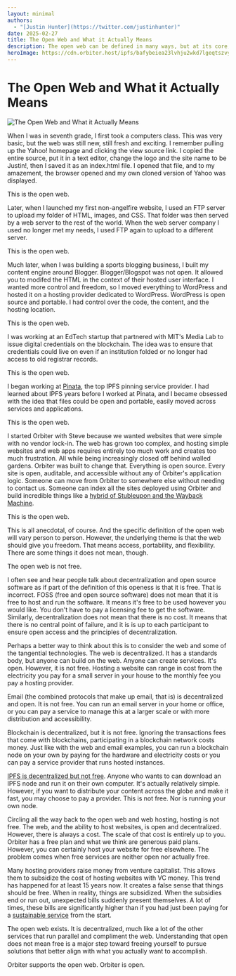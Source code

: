 ```yaml
---
layout: minimal
authors:
  - "[Justin Hunter](https://twitter.com/justinhunter)"
date: 2025-02-27
title: The Open Web and What it Actually Means
description: The open web can be defined in many ways, but at its core, it's about being accessible, portable, and flexible.
heroImage: https://cdn.orbiter.host/ipfs/bafybeiea23lvhju2wkd7lgeqtszvynm66kveumu56b5nfit2d3ymy3bwsm?img-w=800
---
```

# The Open Web and What it Actually Means

![The Open Web and What it Actually Means](https://cdn.orbiter.host/ipfs/bafybeiea23lvhju2wkd7lgeqtszvynm66kveumu56b5nfit2d3ymy3bwsm?img-w=800)

When I was in seventh grade, I first took a computers class. This was very basic, but the web was still new, still fresh and exciting. I remember pulling up the Yahoo! homepage and clicking the view source link. I copied the entire source, put it in a text editor, change the logo and the site name to be Justin!, then I saved it as an index.html file. I opened that file, and to my amazement, the browser opened and my own cloned version of Yahoo was displayed. 

This is the open web. 

Later, when I launched my first non-angelfire website, I used an FTP server to upload my folder of HTML, images, and CSS. That folder was then served by a web server to the rest of the world. When the web server company I used no longer met my needs, I used FTP again to upload to a different server. 

This is the open web.

Much later, when I was building a sports blogging business, I built my content engine around Blogger. Blogger/Blogspot was not open. It allowed you to modifed the HTML in the context of their hosted user interface. I wanted more control and freedom, so I moved everything to WordPress and hosted it on a hosting provider dedicated to WordPress. WordPress is open source and portable. I had control over the code, the content, and the hosting location. 

This is the open web. 

I was working at an EdTech startup that partnered with MIT's Media Lab to issue digital credentials on the blockchain. The idea was to ensure that credentials could live on even if an institution folded or no longer had access to old registrar records. 

This is the open web. 

I began working at [Pinata](https://pinata.cloud), the top IPFS pinning service provider. I had learned about IPFS years before I worked at Pinata, and I became obsessed with the idea that files could be open and portable, easily moved across services and applications. 

This is the open web. 

I started Orbiter with Steve because we wanted websites that were simple with no vendor lock-in. The web has grown too complex, and hosting simple websites and web apps requires entirely too much work and creates too much frustration. All while being increasingly closed off behind walled gardens. Orbiter was built to change that. Everything is open source. Every site is open, auditable, and accessible without any of Orbiter's application logic. Someone can move from Orbiter to somewhere else without needing to contact us. Someone can index all the sites deployed using Orbiter and build incredible things like a [hybrid of Stubleupon and the Wayback Machine](https://orbz.fun).

This is the open web. 

This is all anecdotal, of course. And the specific definition of the open web will vary person to person. However, the underlying theme is that the web should give you freedom. That means access, portability, and flexibility. There are some things it does not mean, though. 

The open web is not free. 

I often see and hear people talk about decentralization and open source software as if part of the definition of this openess is that it is free. That is incorrect. FOSS (free and open source software) does not mean that it is free to host and run the software. It means it's free to be used however you would like. You don't have to pay a licensing fee to get the software. Similarly, decentralization does not mean that there is no cost. It means that there is no central point of failure, and it is is up to each participant to ensure open access and the principles of decentralization. 

Perhaps a better way to think about this is to consider the web and some of the tangential technologies. The web is decentralized. It has a standards body, but anyone can build on the web. Anyone can create services. It's open. However, it is not free. Hosting a website can range in cost from the electricity you pay for a small server in your house to the monthly fee you pay a hosting provider. 

Email (the combined protocols that make up email, that is) is decentralized and open. It is not free. You can run an email server in your home or office, or you can pay a service to manage this at a larger scale or with more distribution and accessibility. 

Blockchain is decentralized, but it is not free. Ignoring the transactions fees that come with blockchains, participating in a blockchain network costs money. Just like with the web and email examples, you can run a blockchain node on your own by paying for the hardware and electricity costs or you can pay a service provider that runs hosted instances. 

[IPFS is decentralized but not free](https://pinata.cloud/blog/is-ipfs-free/). Anyone who wants to can download an IPFS node and run it on their own computer. It's actually relatively simple. However, if you want to distribute your content across the globe and make it fast, you may choose to pay a provider. This is not free. Nor is running your own node. 

Circling all the way back to the open web and web hosting, hosting is not free. The web, and the ability to host websites, is open and decentralized. However, there is always a cost. The scale of that cost is entirely up to you. Orbiter has a free plan and what we think are generous paid plans. However, you can certainly host your website for free elsewhere. The problem comes when free services are neither open nor actually free. 

Many hosting providers raise money from venture capitalist. This allows them to subsidize the cost of hosting websites with VC money. This trend has happened for at least 15 years now. It creates a false sense that things should be free. When in reality, things are subsidized. When the subsidies end or run out, unexpected bills suddenly present themselves. A lot of times, these bills are significantly higher than if you had just been paying for a [sustainable service](https://orbiter.host/blog/expect-businesses-to-be-sustainable) from the start. 

The open web exists. It is decentralized, much like a lot of the other services that run parallel and compliment the web. Understanding that open does not mean free is a major step toward freeing yourself to pursue solutions that better align with what you actually want to accomplish. 

Orbiter supports the open web. Orbiter is open.